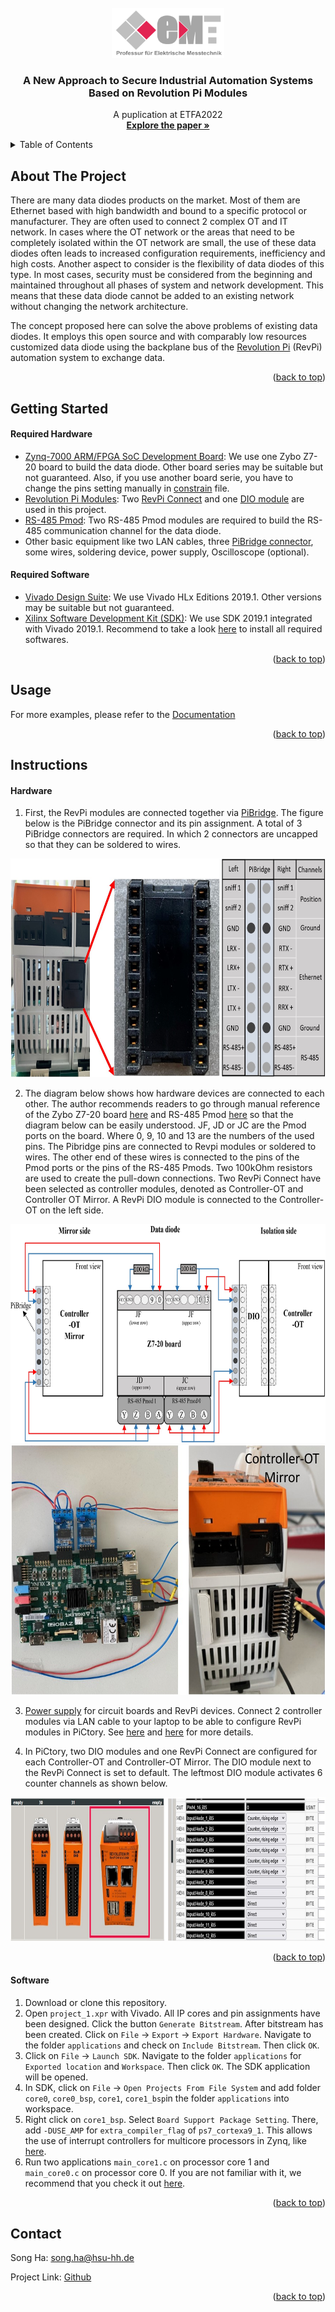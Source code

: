 <div id="top"></div>



<!-- PROJECT LOGO -->
<br />
<div align="center">
  <a href="https://github.com/HSU-EMT/DataDiode_based_on_RevolutionPI/blob/main/others/images/Logo_Emt.png">
    <img src="https://github.com/HSU-EMT/DataDiode_based_on_RevolutionPI/blob/main/others/images/Logo_Emt.png" alt="Logo" width="180" height="80">
  </a>

  <h3 align="center">A New Approach to Secure Industrial Automation Systems Based on Revolution Pi Modules</h3>

  <p align="center">
    A puplication at ETFA2022
    <br />
    <a href="https://github.com/HSU-EMT/DataDiode_based_on_RevolutionPI/blob/main/others/doc/README.md"><strong>Explore the paper »</strong></a>
    <br />
  </p>
</div>


<!-- TABLE OF CONTENTS -->
<details>
  <summary>Table of Contents</summary>
  <ol>
    <li>
      <a href="#about-the-project">About The Project</a>
    </li>
    <li>
      <a href="#getting-started">Getting Started</a>
      <ul>
        <li><a href="#required-hardware">Required Hardware</a></li>
        <li><a href="#required-software">Required Software</a></li>
      </ul>
    </li>
    <li><a href="#usage">Usage</a></li>
    <li>
      <a href="#instructions">Instructions</a>
      <ul>
        <li><a href="#hardware">Hardware</a></li>
        <li><a href="#software">Software</a></li>
      </ul>
    </li>
    <li><a href="#contact">Contact</a></li>
  </ol>
</details>



<!-- ABOUT THE PROJECT -->
## About The Project

There are many data diodes products on the market. Most of them are Ethernet based with high bandwidth and bound to a specific protocol or manufacturer. They are often used to connect 2 complex OT and IT network. In cases where the OT network or the areas that need to be completely isolated within the OT network are small, the use of these data diodes often leads to increased configuration requirements, inefficiency and high costs. Another aspect to consider is the flexibility of data diodes of this type. In most cases, security must be considered from the beginning and maintained throughout all phases of system and network development. This means that these data diode cannot be added to an existing network without changing the network architecture.

The concept proposed here can solve the above problems of existing data diodes. It employs this open source and with comparably low resources customized data diode using the backplane bus of the [Revolution Pi](https://github.com/RevolutionPi) (RevPi) automation system to exchange data.

<p align="right">(<a href="#top">back to top</a>)</p>







<!-- GETTING STARTED -->
## Getting Started

#### Required Hardware

* [Zynq-7000 ARM/FPGA SoC Development Board](https://digilent.com/shop/zybo-z7-zynq-7000-arm-fpga-soc-development-board/): We use one Zybo Z7-20 board to build the data diode. Other board series may be suitable but not guaranteed. Also, if you use another board serie, you have to change the pins setting manually in [constrain](https://github.com/HSU-EMT/DataDiode_based_on_RevolutionPI/blob/main/project_1.srcs/constrs_1/new/constrain.xdc) file.
* [Revolution Pi Modules](https://revolutionpi.de/revolution-pi-serie/): Two [RevPi Connect](https://revolutionpi.de/revpi-connect/) and one [DIO module](https://revolutionpi.de/io-modul/) are used in this project.
* [RS-485 Pmod](https://digilent.com/reference/pmod/pmodrs485/start): Two RS-485 Pmod modules are required to build the RS-485 communication channel for the data diode.
* Other basic equipment like two LAN cables, three [PiBridge connector](https://revolutionpi.de/shop/en/plug-pibridge), some wires, soldering device, power supply, Oscilloscope (optional).


#### Required Software

* [Vivado Design Suite](https://www.xilinx.com/support/download/index.html/content/xilinx/en/downloadNav/vivado-design-tools/archive.html): We use Vivado HLx Editions 2019.1. Other versions may be suitable but not guaranteed.
* [Xilinx Software Development Kit (SDK)](https://www.xilinx.com/support/documentation-navigation/design-hubs/dh0015-sdk-hub.html): We use SDK 2019.1 integrated with Vivado 2019.1. Recommend to take a look [here](https://digilent.com/reference/programmable-logic/guides/installing-vivado-and-sdk) to install all required softwares.


<p align="right">(<a href="#top">back to top</a>)</p>


<!-- USAGE -->
## Usage

For more examples, please refer to the [Documentation](https://github.com/HSU-EMT/DataDiode_based_on_RevolutionPI/blob/main/others/doc/README.md)

<p align="right">(<a href="#top">back to top</a>)</p>


## Instructions

<!-- Hardware -->
#### Hardware

1. First, the RevPi modules are connected together via [PiBridge](https://revolutionpi.com/pibridge/). The figure below is the PiBridge connector and its pin assignment. A total of 3 PiBridge connectors are required. In which 2 connectors are uncapped so that they can be soldered to wires.
<div align="center">
  <a href="https://github.com/HSU-EMT/DataDiode_based_on_RevolutionPI/blob/main/others/images/pin.jpg">
    <img src="https://github.com/HSU-EMT/DataDiode_based_on_RevolutionPI/blob/main/others/images/pin.jpg" alt="pibridge" width="700" height="350">
  </a>
</div>

2. The diagram below shows how hardware devices are connected to each other. The author recommends readers to go through manual reference of the Zybo Z7-20 board [here](https://digilent.com/reference/programmable-logic/zybo-z7/reference-manual?redirect=1) and RS-485 Pmod [here](https://digilent.com/reference/pmod/pmodrs485/reference-manual) so that the diagram below can be easily understood. JF, JD or JC are the Pmod ports on the board. Where 0, 9, 10 and 13 are the numbers of the used pins. The Pibridge pins are connected to Revpi modules or soldered to wires. The other end of these wires is connected to the pins of the Pmod ports or the pins of the RS-485 Pmods. Two 100kOhm resistors are used to create the pull-down connections. Two RevPi Connect have been selected as controller modules, denoted as Controller-OT and Controller OT Mirror. A RevPi DIO module is connected to the Controller-OT on the left side.

<div align="center">
  <a href="https://github.com/HSU-EMT/DataDiode_based_on_RevolutionPI/blob/main/others/images/schema.jpg">
    <img src="https://github.com/HSU-EMT/DataDiode_based_on_RevolutionPI/blob/main/others/images/schema.jpg" alt="schema" width="700" height="350">
  </a>
</div>

<div align="center">
  <a href="https://github.com/HSU-EMT/DataDiode_based_on_RevolutionPI/blob/main/others/images/hardwares.jpg">
    <img src="https://github.com/HSU-EMT/DataDiode_based_on_RevolutionPI/blob/main/others/images/hardwares.jpg" alt="schema" width="700" height="400">
  </a>
</div>

3. [Power supply](https://revolutionpi.com/tutorials/uebersicht-revpi-connect/spannungsversorgung-anschliessen-connect/) for circuit boards and RevPi devices. Connect 2 controller modules via LAN cable to your laptop to be able to configure RevPi modules in PiCtory. See [here](https://revolutionpi.com/tutorials/uebersicht-revpi-connect/) and [here](https://revolutionpi.com/tutorials/was-ist-pictory-2/) for more details.

4. In PiCtory, two DIO modules and one RevPi Connect are configured for each Controller-OT and Controller-OT Mirror. The DIO module next to the RevPi Connect is set to default. The leftmost DIO module activates 6 counter channels as shown below.

<div align="center">
  <a href="https://github.com/HSU-EMT/DataDiode_based_on_RevolutionPI/blob/main/others/images/pictory.jpg">
    <img src="https://github.com/HSU-EMT/DataDiode_based_on_RevolutionPI/blob/main/others/images/pictory.jpg" alt="schema" width="900" height="230">
  </a>
</div>


<p align="right">(<a href="#top">back to top</a>)</p>

<!-- Software -->
#### Software

1. Download or clone this repository.
2. Open `project_1.xpr` with Vivado. All IP cores and pin assignments have been designed. Click the button ``Generate Bitstream``. After bitstream has been created. Click on ``File`` -> ``Export`` -> ``Export Hardware``. Navigate to the folder ``applications`` and check on ``Include Bitstream``. Then click ``OK``.
3. Click on ``File`` -> ``Launch SDK``. Navigate to the folder ``applications`` for ``Exported location`` and ``Workspace``. Then click ``OK``. The SDK application will be opened.
4. In SDK, click on ``File`` -> ``Open Projects From File System`` and add folder ``core0``, ``core0_bsp``, ``core1``, ``core1_bsp``in the folder ``applications`` into workspace.
5. Right click on ``core1_bsp``. Select ``Board Support Package Setting``. There, add ``-DUSE_AMP`` for ``extra_compiler_flag`` of ``ps7_cortexa9_1``. This allows the use of interrupt controllers for multicore processors in Zynq, like [here](https://support.xilinx.com/s/article/62557?language=en_US).
6. Run two applications ``main_core1.c`` on processor core 1 and ``main_core0.c`` on processor core 0. If you are not familiar with it, we recommend that you check it out [here](https://www.youtube.com/watch?v=n0hbwp36hBs&t=412s).

<p align="right">(<a href="#top">back to top</a>)</p>



<!-- CONTACT -->
## Contact

Song Ha: song.ha@hsu-hh.de

Project Link: [Github](https://github.com/HSU-EMT/DataDiode_based_on_RevolutionPI)

<p align="right">(<a href="#top">back to top</a>)</p>



